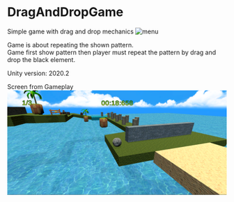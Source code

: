# DragAndDropGame
Simple game with drag and drop mechanics 
![menu](https://github.com/Izack34/ROLLITgame/blob/master/Startmenu.PNG)

Game is about repeating the shown pattern.  
Game first show pattern then player must repeat the pattern by drag and drop the black element. 

Unity version: 2020.2

Screen from Gameplay
![gameplay](https://github.com/Izack34/ROLLITgame/blob/master/ingame.PNG)
